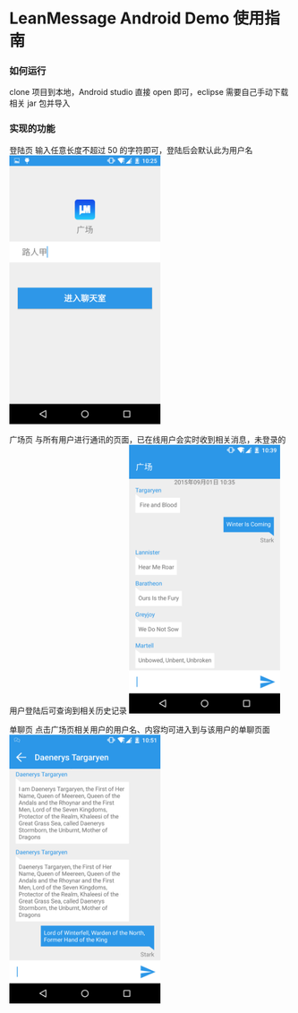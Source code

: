 # LeanMessage Android Demo 使用指南


### 如何运行

clone 项目到本地，Android studio 直接 open 即可，eclipse 需要自己手动下载相关 jar 包并导入


### 实现的功能

登陆页
输入任意长度不超过 50 的字符即可，登陆后会默认此为用户名
<img src="LeanMessage-Android-Demo-Login.png" width="270" height="480"/>


广场页
与所有用户进行通讯的页面，已在线用户会实时收到相关消息，未登录的用户登陆后可查询到相关历史记录
<img src="LeanMessage-Android-Demo-Square.png" width="270" height="480"/>


单聊页
点击广场页相关用户的用户名、内容均可进入到与该用户的单聊页面
<img src="LeanMessage-Android-Demo-Singlechat.png" width="270" height="480"/>